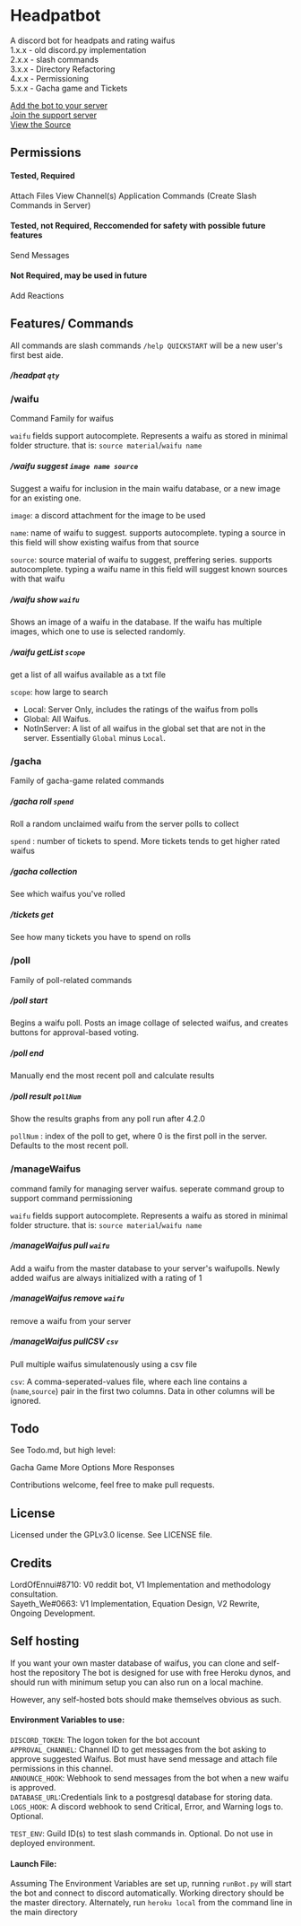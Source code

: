 <!--
 Copyright (C) 2022 Sayeth_We
 
 This file is part of HeadpatBot.
 
 HeadpatBot is free software: you can redistribute it and/or modify
 it under the terms of the GNU General Public License as published by
 the Free Software Foundation, either version 3 of the License, or
 (at your option) any later version.
 
 HeadpatBot is distributed in the hope that it will be useful,
 but WITHOUT ANY WARRANTY; without even the implied warranty of
 MERCHANTABILITY or FITNESS FOR A PARTICULAR PURPOSE.  See the
 GNU General Public License for more details.
 
 You should have received a copy of the GNU General Public License
 along with HeadpatBot.  If not, see <http://www.gnu.org/licenses/>.
-->

# Headpatbot

A discord bot for headpats and rating waifus  
1.x.x - old discord.py implementation  
2.x.x - slash commands  
3.x.x - Directory Refactoring  
4.x.x - Permissioning  
5.x.x - Gacha game and Tickets


[Add the bot to your server](https://discord.com/api/oauth2/authorize?client_id=989370465342590977&permissions=50176&scope=bot%20applications.commands)  
[Join the support server](https://discord.gg/yhQzBYqFZb)  
[View the Source](https://github.com/SayethWe/HeadpatBotV2)

## Permissions
#### Tested, Required
Attach Files
View Channel(s)
Application Commands (Create Slash Commands in Server)
#### Tested, not Required, Reccomended for safety with possible future features
Send Messages
#### Not Required, may be used in future
Add Reactions

## Features/ Commands
All commands are slash commands
`/help QUICKSTART` will be a new user's first best aide.  

##### /headpat `qty`
### /waifu
Command Family for waifus

`waifu` fields support autocomplete. Represents a waifu as stored in minimal folder structure. that is: `source material`/`waifu name`

##### /waifu suggest `image name source`
Suggest a waifu for inclusion in the main waifu database, or a new image for an existing one.

`image`: a discord attachment for the image to be used

`name`: name of waifu to suggest. supports autocomplete. typing a source in this field will show existing waifus from that source

`source`: source material of waifu to suggest, preffering series. supports autocomplete. typing a waifu name in this field will suggest known sources with that waifu

##### /waifu show `waifu`
Shows an image of a waifu in the database. If the waifu has multiple images, which one to use is selected randomly.

##### /waifu getList `scope`
get a list of all waifus available as a txt file

`scope`: how large to search
- Local: Server Only, includes the ratings of the waifus from polls
- Global: All Waifus.
- NotInServer: A list of all waifus in the global set that are not in the server. Essentially `Global` minus `Local`.

### /gacha
Family of gacha-game related commands

##### /gacha roll `spend`
Roll a random unclaimed waifu from the server polls to collect

`spend` : number of tickets to spend. More tickets tends to get higher rated waifus

##### /gacha collection
See which waifus you've rolled

##### /tickets get
See how many tickets you have to spend on rolls

### /poll
Family of poll-related commands

##### /poll start
Begins a waifu poll. Posts an image collage of selected waifus, and creates buttons for approval-based voting.

##### /poll end
Manually end the most recent poll and calculate results

##### /poll result `pollNum`
Show the results graphs from any poll run after 4.2.0

`pollNum` : index of the poll to get, where 0 is the first poll in the server. Defaults to the most recent poll.

### /manageWaifus
command family for managing server waifus. seperate command group to support command permissioning

`waifu` fields support autocomplete. Represents a waifu as stored in minimal folder structure. that is: `source material`/`waifu name`

##### /manageWaifus pull `waifu`
Add a waifu from the master database to your server's waifupolls. Newly added waifus are always initialized with a rating of 1

##### /manageWaifus remove `waifu`
remove a waifu from your server

##### /manageWaifus pullCSV `csv`
Pull multiple waifus simulatenously using a csv file

`csv`: A comma-seperated-values file, where each line contains a (`name`,`source`) pair in the first two columns. Data in other columns will be ignored.

## Todo
See Todo.md, but high level:

Gacha Game
More Options
More Responses

Contributions welcome, feel free to make pull requests.


## License
Licensed under the GPLv3.0 license. See LICENSE file.

## Credits
LordOfEnnui#8710: V0 reddit bot, V1 Implementation and methodology consultation.  
Sayeth_We#0663: V1 Implementation, Equation Design, V2 Rewrite, Ongoing Development.

## Self hosting

If you want your own master database of waifus, you can clone and self-host the repository
The bot is designed for use with free Heroku dynos, and should run with minimum setup
you can also run on a local machine.

However, any self-hosted bots should make themselves obvious as such.

#### Environment Variables to use:
`DISCORD_TOKEN`: The logon token for the bot account  
`APPROVAL_CHANNEL`: Channel ID to get messages from the bot asking to approve suggested Waifus. Bot must have send message and attach file permissions in this channel.  
`ANNOUNCE_HOOK`: Webhook to send messages from the bot when a new waifu is approved.  
`DATABASE_URL`:Credentials link to a postgresql database for storing data.  
`LOGS_HOOK`: A discord webhook to send Critical, Error, and Warning logs to. Optional.  

`TEST_ENV`: Guild ID(s) to test slash commands in. Optional. Do not use in deployed environment.

#### Launch File:
Assuming The Environment Variables are set up, running `runBot.py` will start the bot and connect to discord automatically. Working directory should be the master directory. Alternately, run `heroku local` from the command line in the main directory
